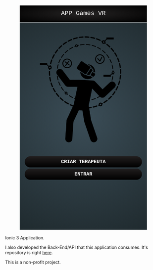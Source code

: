 <p align="center">
  <img src="https://raw.githubusercontent.com/japanett/clashAPI/master/app_v2.png">
</p>

Ionic 3 Application.

I also developed the Back-End/API that this application consumes. It's repository is right <a href="https://github.com/japanett/terapiaIC" target="_blank">here</a>.

This is a non-profit project.
